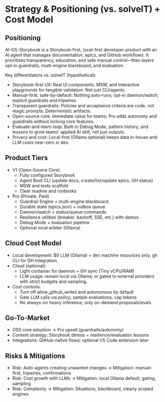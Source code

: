 # Strategy & Positioning (vs. solveIT) + Cost Model

## Positioning
AI-OS-Storybook is a Storybook-first, local-first developer product with an AI agent that manages documentation, epics, and GitHub workflows. It prioritizes transparency, education, and safe manual control—then layers opt-in guardrails, multi-engine blackboard, and evaluation.

Key differentiators vs. solveIT (hypothetical):
- Storybook-first UX: Real UI components, MSW, and interactive playgrounds for tangible validation. Not just CLI/agents.
- Manual-first, safe-by-default: Nothing auto-runs; opt-in daemon/watch; explicit guardrails and tripwires.
- Transparent guardrails: Policies and acceptance criteria are code, not magic prompts. Deterministic artifacts.
- Open-source core: Immediate value for teams; Pro adds autonomy and guardrails without locking core features.
- Evaluate-and-learn loop: Built-in Debug Mode, pattern history, and lessons to grow teams’ applied AI skill, not just outputs.
- Privacy and cost: Local-first (Ollama optional) keeps data in-house and LLM costs near-zero in dev.

## Product Tiers
- V1 (Open-Source Core)
  - Fully configured Storybook
  - Agent Boot CLI (update docs, create/list/update epics, GH status)
  - MSW and tests scaffold
  - Clear readme and runbooks
- Pro (Private, Paid)
  - Guardrail Engine + multi-engine blackboard
  - Durable state (epics.json) + outbox queue
  - Daemon/watch + status/queue commands
  - Resilience utilities (breaker, backoff, SSE, etc.) with demos
  - Debug Mode + evaluation pipeline
  - Optional local arbiter (Ollama)

## Cloud Cost Model
- Local development: $0 LLM (Ollama) + dev machine resources only. gh CLI for GH integration.
- Cloud (optional):
  - Light container for daemon + GH sync (Tiny vCPU/RAM)
  - LLM usage: remain local via Ollama; or gated to external providers with strict budgets and sampling.
- Cost controls:
  - Turn off allow_github_writes and autonomous by default
  - Gate LLM calls via policy; sample evaluations; cap tokens
  - No always-on heavy inference; only on-demand proposals/evals

## Go-To-Market
- OSS core adoption → Pro upsell (guardrails/autonomy)
- Content strategy: Storybook demos + resilience/evaluation lessons
- Integrations: GitHub-native flows; optional VS Code extension later

## Risks & Mitigations
- Risk: Auto-agents creating unwanted changes → Mitigation: manual-first, tripwires, confirmations
- Risk: Cost growth with LLMs → Mitigation: local Ollama default, gating, sampling
- Risk: Complexity → Mitigation: Situations, blackboard, clearly scoped engines

